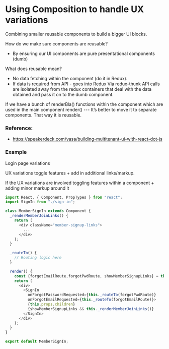 # Using Composition to handle UX variations
Combining smaller reusable components to build a bigger UI blocks.

How do we make sure components are reusable?
  - By ensuring our UI components are pure presentational components (dumb)

What does reusable mean?
  - No data fetching within the component (do it in Redux).
  - If data is required from API - goes into Redux
       Via redux-thunk API calls are isolated away from the redux containers that deal with the data obtained and pass it on to the dumb component.

If we have a bunch of renderBla() functions within the component which are used in the main component render()
  --- It’s better to move it to separate components. That way it is reusable.

### Reference:
- https://speakerdeck.com/vasa/building-multitenant-ui-with-react-dot-js



### Example
Login page variations

UX variations toggle features + add in additional links/markup.


If the UX variations are involved toggling features within a component + adding minor markup around it

```javascript
import React, { Component, PropTypes } from "react";
import SignIn from "./sign-in";

class MemberSignIn extends Component {
  _renderMemberJoinLinks() {
    return (
      <div className="member-signup-links">
        ...
      </div>
    );
  }

  _routeTo() {
    // Routing logic here
  }

  render() {
    const {forgotEmailRoute,forgotPwdRoute, showMemberSignupLinks} = this.props;
    return (
      <div>
        <SignIn
          onForgotPasswordRequested={this._routeTo(forgotPwdRoute)}
          onForgotEmailRequested={this._routeTo(forgotEmailRoute)}>
          {this.props.children}
          {showMemberSignupLinks && this._renderMemberJoinLinks()}
        </SignIn>
      </div>
    );
  }
}

export default MemberSignIn;
```

